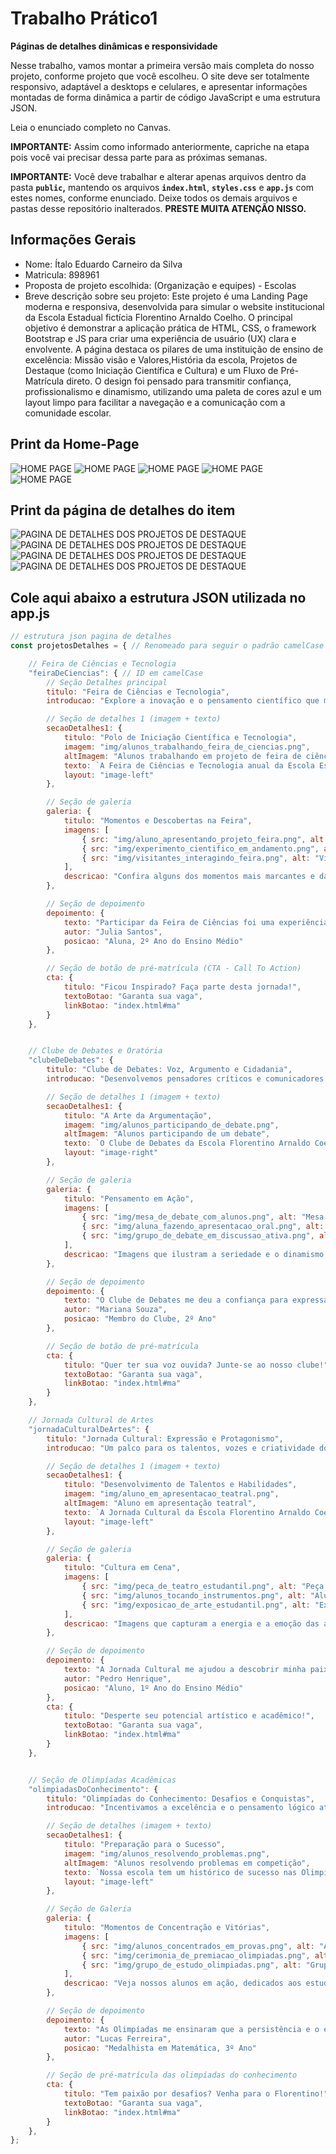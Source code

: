 # Trabalho Prático1

**Páginas de detalhes dinâmicas e responsividade**

Nesse trabalho, vamos montar a primeira versão mais completa do nosso projeto, conforme projeto que você escolheu. O site deve ser totalmente responsivo, adaptável a desktops e celulares, e apresentar informações montadas de forma dinâmica a partir de código JavaScript e uma estrutura JSON.

Leia o enunciado completo no Canvas. 

**IMPORTANTE:** Assim como informado anteriormente, capriche na etapa pois você vai precisar dessa parte para as próximas semanas. 

**IMPORTANTE:** Você deve trabalhar e alterar apenas arquivos dentro da pasta **`public`,** mantendo os arquivos **`index.html`**, **`styles.css`** e **`app.js`** com estes nomes, conforme enunciado. Deixe todos os demais arquivos e pastas desse repositório inalterados. **PRESTE MUITA ATENÇÃO NISSO.**

## Informações Gerais

- Nome: Ítalo Eduardo Carneiro da Silva
- Matricula: 898961
- Proposta de projeto escolhida: (Organização e equipes) - Escolas
- Breve descrição sobre seu projeto: Este projeto é uma Landing Page  moderna e responsiva, desenvolvida para simular o website institucional da Escola Estadual fictícia Florentino Arnaldo Coelho. O principal objetivo é demonstrar a aplicação prática de HTML, CSS, o framework Bootstrap e JS para criar uma experiência de usuário (UX) clara e envolvente. A página destaca os pilares de uma instituição de ensino de excelência: Missão visão e Valores,História da escola, Projetos de Destaque (como Iniciação Científica e Cultura) e um Fluxo de Pré-Matrícula direto. O design foi pensado para transmitir confiança, profissionalismo e dinamismo, utilizando uma paleta de cores azul e um layout limpo para facilitar a navegação e a comunicação com a comunidade escolar.

## Print da Home-Page

![HOME PAGE](public/img/home_page_pt1.png)
![HOME PAGE](public/img/home_page_pt2.png)
![HOME PAGE](public/img/home_page_pt3.png)
![HOME PAGE](public/img/home_page_pt4.png)
![HOME PAGE](public/img/home_page_pt5.png)

## Print da página de detalhes do item

![PAGINA DE DETALHES DOS PROJETOS DE DESTAQUE](public/img/detalhes1.png)
![PAGINA DE DETALHES DOS PROJETOS DE DESTAQUE](public/img/detalhes2.png)
![PAGINA DE DETALHES DOS PROJETOS DE DESTAQUE](public/img/detalhes3.png)
![PAGINA DE DETALHES DOS PROJETOS DE DESTAQUE](public/img/detalhes4.png)

## Cole aqui abaixo a estrutura JSON utilizada no app.js

```javascript
// estrutura json pagina de detalhes
const projetosDetalhes = { // Renomeado para seguir o padrão camelCase

    // Feira de Ciências e Tecnologia
    "feiraDeCiencias": { // ID em camelCase
        // Seção Detalhes principal
        titulo: "Feira de Ciências e Tecnologia", 
        introducao: "Explore a inovação e o pensamento científico que movem nossos alunos em busca de soluções para o futuro.", 

        // Seção de detalhes 1 (imagem + texto)
        secaoDetalhes1: { 
            titulo: "Polo de Iniciação Científica e Tecnologia", 
            imagem: "img/alunos_trabalhando_feira_de_ciencias.png", 
            altImagem: "Alunos trabalhando em projeto de feira de ciências",
            texto: `A Feira de Ciências e Tecnologia anual da Escola Estadual Florentino Arnaldo Coelho é o ápice do aprendizado investigativo. Nossos estudantes, sob a orientação de professores especializados, desenvolvem projetos inovadores que abrangem diversas áreas do conhecimento. Essa iniciativa estimula a curiosidade, o pensamento crítico e a aplicação prática de conceitos aprendidos em sala de aula, preparando-os para os desafios do ensino superior e do mercado de trabalho.`,
            layout: "image-left"
        },

        // Seção de galeria
        galeria: { 
            titulo: "Momentos e Descobertas na Feira", 
            imagens: [ 
                { src: "img/aluno_apresentando_projeto_feira.png", alt: "Aluno apresentando projeto na feira" },
                { src: "img/experimento_cientifico_em_andamento.png", alt: "Experimento científico em andamento" },
                { src: "img/visitantes_interagindo_feira.png", alt: "Visitantes interagindo com projetos na feira" }
            ],
            descricao: "Confira alguns dos momentos mais marcantes e das invenções apresentadas em nossas últimas edições, evidenciando o talento e a dedicação de nossos jovens cientistas"
        },

        // Seção de depoimento
        depoimento: { 
            texto: "Participar da Feira de Ciências foi uma experiência transformadora. Aprendi a pesquisar, a colaborar e apresentar minhas ideias com confiança.", 
            autor: "Julia Santos", 
            posicao: "Aluna, 2º Ano do Ensino Médio" 
        },

        // Seção de botão de pré-matrícula (CTA - Call To Action)
        cta: { 
            titulo: "Ficou Inspirado? Faça parte desta jornada!", 
            textoBotao: "Garanta sua vaga", 
            linkBotao: "index.html#ma" 
        }
    },


    // Clube de Debates e Oratória
    "clubeDeDebates": { 
        titulo: "Clube de Debates: Voz, Argumento e Cidadania",
        introducao: "Desenvolvemos pensadores críticos e comunicadores eficazes, preparando-os para liderar e influenciar o mundo.",

        // Seção de detalhes 1 (imagem + texto)
        secaoDetalhes1: {
            titulo: "A Arte da Argumentação",
            imagem: "img/alunos_participando_de_debate.png", 
            altImagem: "Alunos participando de um debate",
            texto: `O Clube de Debates da Escola Florentino Arnaldo Coelho é um ambiente estimulante onde os alunos aprimoram suas habilidades de oratória, pesquisa e pensamento crítico. Semanalmente, discutimos temas relevantes da atualidade, praticando a construção de argumentos sólidos e a escuta ativa. Essa atividade é fundamental para a formação de cidadãos conscientes e preparados para defender suas ideias de forma articulada e respeitosa em qualquer esfera da vida.`,
            layout: "image-right" 
        },

        // Seção de galeria
        galeria: {
            titulo: "Pensamento em Ação",
            imagens: [
                { src: "img/mesa_de_debate_com_alunos.png", alt: "Mesa de debate estudantil com alunos" },
                { src: "img/aluna_fazendo_apresentacao_oral.png", alt: "Aluna fazendo apresentação oral" },
                { src: "img/grupo_de_debate_em_discussao_ativa.png", alt: "Grupo de debate em discussão ativa" }
            ],
            descricao: "Imagens que ilustram a seriedade e o dinamismo de nossos debates, onde cada aluno tem a oportunidade de expressar sua voz e aprimorar seu poder de persuasão."
        },

        // Seção de depoimento
        depoimento: {
            texto: "O Clube de Debates me deu a confiança para expressar minhas opiniões e a capacidade de entender diferentes pontos de vista.",
            autor: "Mariana Souza",
            posicao: "Membro do Clube, 2º Ano"
        },

        // Seção de botão de pré-matrícula
        cta: {
            titulo: "Quer ter sua voz ouvida? Junte-se ao nosso clube!",
            textoBotao: "Garanta sua vaga",
            linkBotao: "index.html#ma"
        }
    },

    // Jornada Cultural de Artes
    "jornadaCulturalDeArtes": { 
        titulo: "Jornada Cultural: Expressão e Protagonismo",
        introducao: "Um palco para os talentos, vozes e criatividade dos nossos alunos, celebrando a arte e a diversidade cultural.",

        // Seção de detalhes 1 (imagem + texto)
        secaoDetalhes1: {
            titulo: "Desenvolvimento de Talentos e Habilidades",
            imagem: "img/aluno_em_apresentacao_teatral.png", 
            altImagem: "Aluno em apresentação teatral",
            texto: `A Jornada Cultural da Escola Florentino Arnaldo Coelho é um espaço vibrante onde os alunos exploram e desenvolvem suas habilidades artísticas e de comunicação. Com oficinas de teatro, música, dança e artes visuais, incentivamos a expressão individual e coletiva, aprimorando a criatividade, a disciplina e a capacidade de trabalhar em equipe. É uma celebração anual da diversidade e do talento que florescem em nossa comunidade escolar.`,
            layout: "image-left"
        },

        // Seção de galeria
        galeria: {
            titulo: "Cultura em Cena",
            imagens: [
                { src: "img/peca_de_teatro_estudantil.png", alt: "Peça de teatro estudantil" },
                { src: "img/alunos_tocando_instrumentos.png", alt: "Alunos tocando instrumentos musicais" },
                { src: "img/exposicao_de_arte_estudantil.png", alt: "Exposição de arte estudantil" }
            ],
            descricao: "Imagens que capturam a energia e a emoção das apresentações teatrais, musicais e exposições de arte que fazem da nossa Jornada Cultural um evento inesquecível."
        },

        // Seção de depoimento
        depoimento: {
            texto: "A Jornada Cultural me ajudou a descobrir minha paixão pelo teatro e a superar a timidez. É um espaço onde podemos ser quem somos.",
            autor: "Pedro Henrique",
            posicao: "Aluno, 1º Ano do Ensino Médio"
        },
        cta: {
            titulo: "Desperte seu potencial artístico e acadêmico!",
            textoBotao: "Garanta sua vaga",
            linkBotao: "index.html#ma"
        }
    },


    // Seção de Olimpíadas Acadêmicas
    "olimpiadasDoConhecimento": { 
        titulo: "Olimpíadas do Conhecimento: Desafios e Conquistas",
        introducao: "Incentivamos a excelência e o pensamento lógico através da participação em competições que revelam grandes talentos.",

        // Seção de detalhes (imagem + texto)
        secaoDetalhes1: {
            titulo: "Preparação para o Sucesso",
            imagem: "img/alunos_resolvendo_problemas.png", 
            altImagem: "Alunos resolvendo problemas em competição",
            texto: `Nossa escola tem um histórico de sucesso nas Olimpíadas Acadêmicas de Matemática, Física, Química, Biologia e Línguas. Oferecemos programas de preparação intensivos, com aulas extras e simulados, para que nossos alunos se destaquem em nível regional e nacional. A participação nessas competições não apenas aprimora o conhecimento técnico, mas também desenvolve habilidades de resolução de problemas, raciocínio lógico e gestão de tempo, essenciais para o futuro acadêmico e profissional.`,
            layout: "image-left"
        },

        // Seção de Galeria
        galeria: {
            titulo: "Momentos de Concentração e Vitórias",
            imagens: [
                { src: "img/alunos_concentrados_em_provas.png", alt: "Alunos concentrados em prova" },
                { src: "img/cerimonia_de_premiacao_olimpiadas.png", alt: "Cerimônia de premiação de olimpíada" },
                { src: "img/grupo_de_estudo_olimpiadas.png", alt: "Grupo de estudo para olimpíadas" }
            ],
            descricao: "Veja nossos alunos em ação, dedicados aos estudos e celebrando suas conquistas nas diversas olimpíadas do conhecimento que participamos anualmente."
        },

        // Seção de depoimento
        depoimento: {
            texto: "As Olimpíadas me ensinaram que a persistência e o estudo em equipe são chaves para superar qualquer desafio acadêmico.",
            autor: "Lucas Ferreira",
            posicao: "Medalhista em Matemática, 3º Ano"
        },

        // Seção de pré-matrícula das olimpíadas do conhecimento
        cta: {
            titulo: "Tem paixão por desafios? Venha para o Florentino!",
            textoBotao: "Garanta sua vaga",
            linkBotao: "index.html#ma"
        }
    },
};
```
